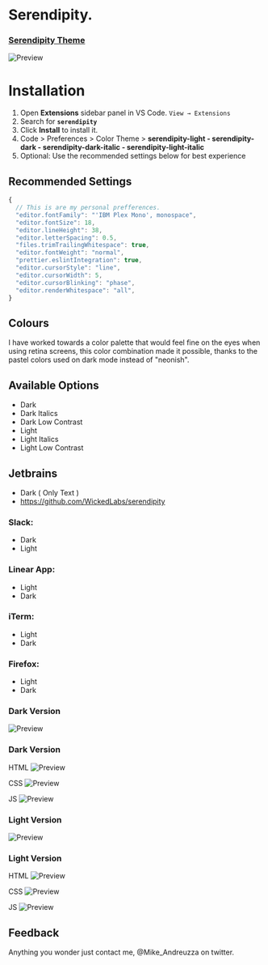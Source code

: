 # Serendipity.

### [Serendipity Theme](https://serendipitytheme.com)

![Preview](https://wvsc.dev/images/ogtwitter.png)

# Installation

1. Open **Extensions** sidebar panel in VS Code. `View → Extensions`
2. Search for **`serendipity`**
3. Click **Install** to install it.
4. Code > Preferences > Color Theme >
 **serendipity-light - serendipity-dark - serendipity-dark-italic - serendipity-light-italic**
5. Optional: Use the recommended settings below for best experience

## Recommended Settings

```js
{
  // This is are my personal prefferences.
  "editor.fontFamily": "'IBM Plex Mono', monospace",
  "editor.fontSize": 18,
  "editor.lineHeight": 38,
  "editor.letterSpacing": 0.5,
  "files.trimTrailingWhitespace": true,
  "editor.fontWeight": "normal",
  "prettier.eslintIntegration": true,
  "editor.cursorStyle": "line",
  "editor.cursorWidth": 5,
  "editor.cursorBlinking": "phase",
  "editor.renderWhitespace": "all",
}
```

## Colours
I have worked towards a color palette that would feel fine on the eyes when using retina screens, this color combination made it possible, thanks to the pastel colors used on dark mode instead of "neonish".

## Available Options
- Dark
- Dark Italics
- Dark Low Contrast
- Light
- Light Italics
- Light Low Contrast

## Jetbrains
- Dark ( Only Text )
- https://github.com/WickedLabs/serendipity

### Slack:
- Dark
- Light

### Linear App:
- Light
- Dark

### iTerm:
- Light
- Dark

### Firefox:
- Light
- Dark


### Dark Version
![Preview](https://github.com/michael-andreuzza/wvsc-serendipity/blob/master/darkColors.png?raw=true)
### Dark Version
HTML
![Preview](https://github.com/michael-andreuzza/wvsc-serendipity/blob/master/darkHtml.png?raw=true)

CSS
![Preview](https://raw.githubusercontent.com/michael-andreuzza/wvsc-serendipity/master/darkCss.png)

JS
![Preview](https://github.com/michael-andreuzza/wvsc-serendipity/blob/master/darkJs.png?raw=true)



### Light Version
![Preview](https://github.com/michael-andreuzza/wvsc-serendipity/blob/master/lightColors.png?raw=true)

### Light Version
HTML
![Preview](https://github.com/michael-andreuzza/wvsc-serendipity/blob/master/lightHtml.png?raw=true)

CSS
![Preview](https://github.com/michael-andreuzza/wvsc-serendipity/blob/master/lightCss.png?raw=true)

JS
![Preview](https://github.com/michael-andreuzza/wvsc-serendipity/blob/master/lightJs.png?raw=true)

## Feedback

Anything you wonder just contact me, @Mike_Andreuzza on twitter.
